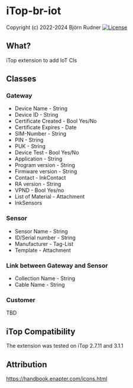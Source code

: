 # iTop-br-iot

Copyright (c) 2022-2024 Björn Rudner
[![License](https://img.shields.io/github/license/rudnerbjoern/iTop-br-landscape)](https://github.com/rudnerbjoern/iTop-br-landscape/blob/main/LICENSE)

## What?

iTop extension to add IoT CIs

## Classes

### Gateway

* Device Name - String
* Device ID - String
* Certificate Created - Bool Yes/No
* Certificate Expires - Date
* SIM-Number - String
* PIN - String
* PUK - String
* Device Test - Bool Yes/No
* Application - String
* Program version - String
* Firmware version - String
* Contact - lnkContact
* RA version - String
* VPND - Bool Yes/no
* List of Material - Attachment
* lnkSensors

### Sensor

* Sensor Name - String
* ID/Serial number - String
* Manufacturer - Tag-List
* Template - Attachment

### Link between Gateway and Sensor

* Collection Name - String
* Cable Name - String

### Customer

TBD

## iTop Compatibility

The extension was tested on iTop 2.7.11 and 3.1.1

## Attribution

<https://handbook.enapter.com/icons.html>
